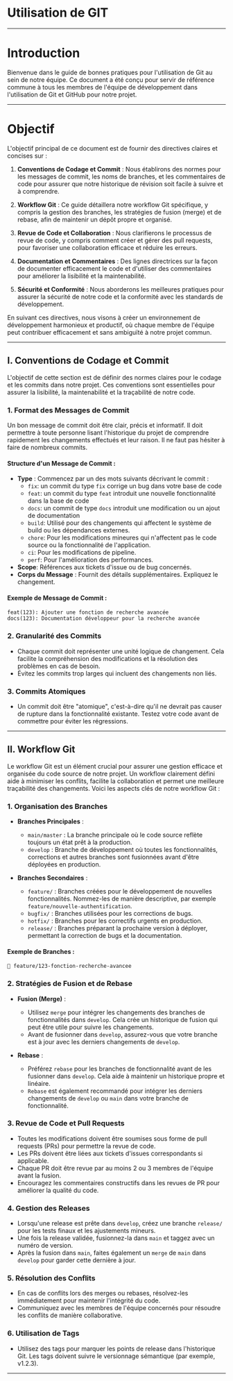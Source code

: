 # Utilisation de GIT

---

# Introduction

Bienvenue dans le guide de bonnes pratiques pour l'utilisation de Git au sein de notre équipe. Ce document a été conçu
pour servir de référence commune à tous les membres de l'équipe de développement dans l'utilisation de Git et GitHub
pour notre projet.

---

# Objectif

L'objectif principal de ce document est de fournir des directives claires et concises sur :

1. **Conventions de Codage et Commit** : Nous établirons des normes pour les messages de commit, les noms de branches,
   et les commentaires de code pour assurer que notre historique de révision soit facile à suivre et à comprendre.

2. **Workflow Git** : Ce guide détaillera notre workflow Git spécifique, y compris la gestion des branches, les
   stratégies de fusion (merge) et de rebase, afin de maintenir un dépôt propre et organisé.

3. **Revue de Code et Collaboration** : Nous clarifierons le processus de revue de code, y compris comment créer et
   gérer des pull requests, pour favoriser une collaboration efficace et réduire les erreurs.

4. **Documentation et Commentaires** : Des lignes directrices sur la façon de documenter efficacement le code et
   d'utiliser des commentaires pour améliorer la lisibilité et la maintenabilité.

5. **Sécurité et Conformité** : Nous aborderons les meilleures pratiques pour assurer la sécurité de notre code et la
   conformité avec les standards de développement.

En suivant ces directives, nous visons à créer un environnement de développement harmonieux et productif, où chaque
membre de l'équipe peut contribuer efficacement et sans ambiguïté à notre projet commun.

---

## I. Conventions de Codage et Commit

L'objectif de cette section est de définir des normes claires pour le codage et les commits dans notre projet. Ces
conventions sont essentielles pour assurer la lisibilité, la maintenabilité et la traçabilité de notre code.

### 1. Format des Messages de Commit

Un bon message de commit doit être clair, précis et informatif. Il doit permettre à toute personne lisant l'historique
du projet de comprendre rapidement les changements effectués et leur raison. Il ne faut pas hésiter à faire de nombreux
commits.

#### Structure d'un Message de Commit :

- **Type** : Commencez par un des mots suivants décrivant le commit :
    - `fix`: un commit du type `fix` corrige un bug dans votre base de code
    - `feat`: un commit du type `feat` introduit une nouvelle fonctionnalité dans la base de code
    - `docs`: un commit de type `docs` introduit une modification ou un ajout de documentation
    - `build`: Utilisé pour des changements qui affectent le système de build ou les dépendances externes.
    - `chore`: Pour les modifications mineures qui n'affectent pas le code source ou la fonctionnalité de l'application.
    - `ci`: Pour les modifications de pipeline.
    - `perf`: Pour l'amélioration des performances.
- **Scope**: Références aux tickets d'issue ou de bug concernés.
- **Corps du Message** : Fournit des détails supplémentaires. Expliquez le changement.

#### Exemple de Message de Commit :

```text
feat(123): Ajouter une fonction de recherche avancée
docs(123): Documentation développeur pour la recherche avancée
```

### 2. Granularité des Commits

- Chaque commit doit représenter une unité logique de changement. Cela facilite la compréhension des modifications et la
  résolution des problèmes en cas de besoin.
- Évitez les commits trop larges qui incluent des changements non liés.

### 3. Commits Atomiques

- Un commit doit être "atomique", c'est-à-dire qu'il ne devrait pas causer de rupture dans la fonctionnalité existante.
  Testez votre code avant de commettre pour éviter les régressions.

---

## II. Workflow Git

Le workflow Git est un élément crucial pour assurer une gestion efficace et organisée du code source de notre projet. Un
workflow clairement défini aide à minimiser les conflits, facilite la collaboration et permet une meilleure traçabilité
des changements. Voici les aspects clés de notre workflow Git :

### 1. Organisation des Branches

- **Branches Principales** :
    - `main/master` : La branche principale où le code source reflète toujours un état prêt à la production.
    - `develop` : Branche de développement où toutes les fonctionnalités, corrections et autres branches sont fusionnées
      avant d'être déployées en production.

- **Branches Secondaires** :
    - `feature/` : Branches créées pour le développement de nouvelles fonctionnalités. Nommez-les de manière
      descriptive, par exemple `feature/nouvelle-authentification`.
    - `bugfix/` : Branches utilisées pour les corrections de bugs.
    - `hotfix/` : Branches pour les correctifs urgents en production.
    - `release/` : Branches préparant la prochaine version à déployer, permettant la correction de bugs et la
      documentation.

#### Exemple de Branches :

```text
🌱 feature/123-fonction-recherche-avancee
```

### 2. Stratégies de Fusion et de Rebase

- **Fusion (Merge)** :
    - Utilisez `merge` pour intégrer les changements des branches de fonctionnalités dans `develop`. Cela crée un
      historique de fusion qui peut être utile pour suivre les changements.
    - Avant de fusionner dans `develop`, assurez-vous que votre branche est à jour avec les derniers changements
      de `develop`.

- **Rebase** :
    - Préférez `rebase` pour les branches de fonctionnalité avant de les fusionner dans `develop`. Cela aide à maintenir
      un historique propre et linéaire.
    - `Rebase` est également recommandé pour intégrer les derniers changements de `develop` ou `main` dans votre branche
      de fonctionnalité.

### 3. Revue de Code et Pull Requests

- Toutes les modifications doivent être soumises sous forme de pull requests (PRs) pour permettre la revue de code.
- Les PRs doivent être liées aux tickets d'issues correspondants si applicable.
- Chaque PR doit être revue par au moins 2 ou 3 membres de l'équipe avant la fusion.
- Encouragez les commentaires constructifs dans les revues de PR pour améliorer la qualité du code.

### 4. Gestion des Releases

- Lorsqu'une release est prête dans `develop`, créez une branche `release/` pour les tests finaux et les ajustements
  mineurs.
- Une fois la release validée, fusionnez-la dans `main` et taggez avec un numéro de version.
- Après la fusion dans `main`, faites également un `merge` de `main` dans `develop` pour garder cette dernière à jour.

### 5. Résolution des Conflits

- En cas de conflits lors des merges ou rebases, résolvez-les immédiatement pour maintenir l'intégrité du code.
- Communiquez avec les membres de l'équipe concernés pour résoudre les conflits de manière collaborative.

### 6. Utilisation de Tags

- Utilisez des tags pour marquer les points de release dans l'historique Git. Les tags doivent suivre le versionnage
  sémantique (par exemple, v1.2.3).

---